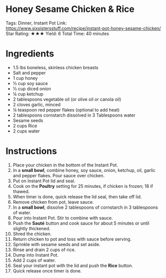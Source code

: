 # Honey Sesame Chicken & Rice

Tags: Dinner, Instant Pot
Link: https://www.sixsistersstuff.com/recipe/instant-pot-honey-sesame-chicken/
Star Rating: ★★★
Yield: 6
Total Time: 40 minutes

# Ingredients

- 1.5 lbs boneless, skinless chicken breasts
- Salt and pepper
- 1 cup honey
- ½ cup soy sauce
- ½ cup diced onion
- ¼ cup ketchup
- 2 tablespoons vegetable oil (or olive oil or canola oil)
- 2 cloves garlic, minced
- ¼ teaspoon red pepper flakes (optional to add heat)
- 2 tablespoons cornstarch dissolved in 3 Tablespoons water
- Sesame seeds
- 2 cups Rice
- 2 cups water

# Instructions

1. Place your chicken in the bottom of the Instant Pot.
2. In a **small bowl**, combine honey, soy sauce, onion, ketchup, oil, garlic and pepper flakes. Pour sauce over chicken.
3. Put on Instant Pot lid and seal.
4. Cook on the **Poultry** setting for 25 minutes, if chicken is frozen; 18 if thawed.
5. When timer is done, quick release the lid seal, then take off lid.
6. Remove chicken from pot, leave sauce.
7. In a **small bowl**, dissolve 2 tablespoons of cornstarch in 3 tablespoons of water.
8. Pour into Instant Pot. Stir to combine with sauce.
9. Push the **Sauté** button and cook sauce for about 5 minutes or until slightly thickened.
10. Shred the chicken.
11. Return chicken to pot and toss with sauce before serving.
12. Sprinkle with sesame seeds and set aside.
13. Rinse and drain 2 cups of rice.
14. Dump into Instant Pot.
15. Add 2 cups of water.
16. Seal your instant pot with the lid and push the **Rice** button.
17. Quick release once timer is done.